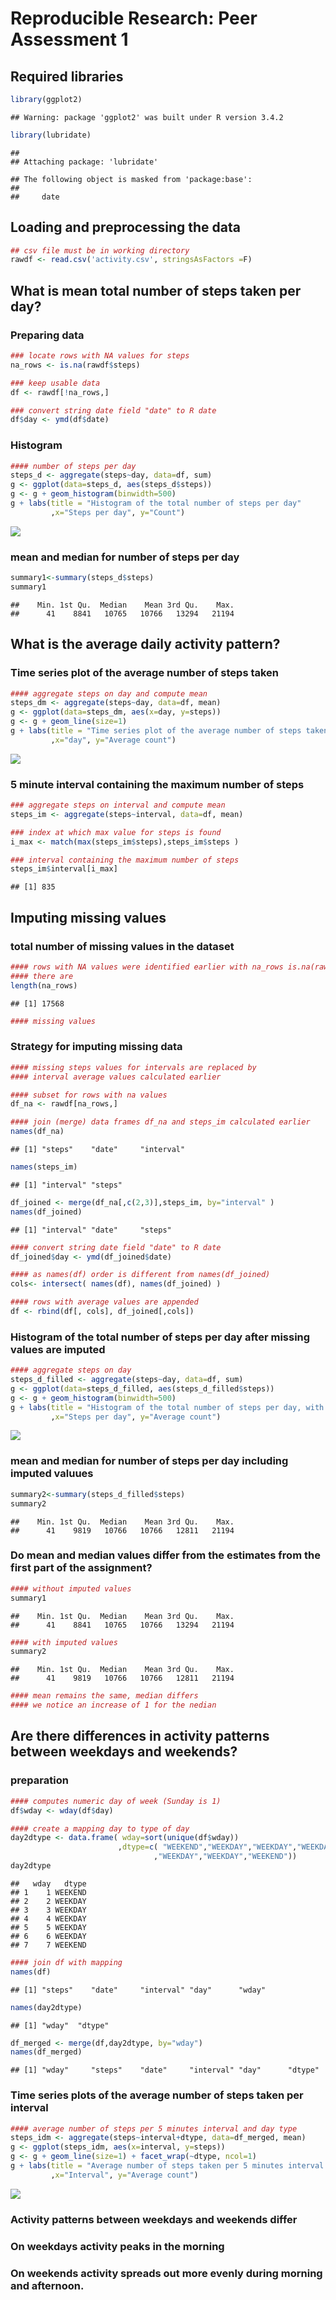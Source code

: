 # Reproducible Research: Peer Assessment 1

## Required libraries

```r
library(ggplot2)
```

```
## Warning: package 'ggplot2' was built under R version 3.4.2
```

```r
library(lubridate)
```

```
## 
## Attaching package: 'lubridate'
```

```
## The following object is masked from 'package:base':
## 
##     date
```

## Loading and preprocessing the data

```r
## csv file must be in working directory
rawdf <- read.csv('activity.csv', stringsAsFactors =F)
```

## What is mean total number of steps taken per day?
### Preparing data

```r
### locate rows with NA values for steps
na_rows <- is.na(rawdf$steps)

### keep usable data
df <- rawdf[!na_rows,]

### convert string date field "date" to R date
df$day <- ymd(df$date)
```

### Histogram 

```r
#### number of steps per day
steps_d <- aggregate(steps~day, data=df, sum)
g <- ggplot(data=steps_d, aes(steps_d$steps)) 
g <- g + geom_histogram(binwidth=500)
g + labs(title = "Histogram of the total number of steps per day"
         ,x="Steps per day", y="Count")
```

![](PA1_template_files/figure-html/plot1-1.png)<!-- -->

### mean and median for number of steps per day

```r
summary1<-summary(steps_d$steps)
summary1
```

```
##    Min. 1st Qu.  Median    Mean 3rd Qu.    Max. 
##      41    8841   10765   10766   13294   21194
```

## What is the average daily activity pattern?
### Time series plot of the average number of steps taken

```r
#### aggregate steps on day and compute mean
steps_dm <- aggregate(steps~day, data=df, mean)
g <- ggplot(data=steps_dm, aes(x=day, y=steps)) 
g <- g + geom_line(size=1)
g + labs(title = "Time series plot of the average number of steps taken"
         ,x="day", y="Average count")
```

![](PA1_template_files/figure-html/plot2-1.png)<!-- -->

### 5 minute interval containing the maximum number of steps

```r
### aggregate steps on interval and compute mean
steps_im <- aggregate(steps~interval, data=df, mean)

### index at which max value for steps is found
i_max <- match(max(steps_im$steps),steps_im$steps )
```


```r
### interval containing the maximum number of steps
steps_im$interval[i_max]
```

```
## [1] 835
```

## Imputing missing values
### total number of missing values in the dataset

```r
#### rows with NA values were identified earlier with na_rows is.na(rawdf$steps)
#### there are
length(na_rows)
```

```
## [1] 17568
```

```r
#### missing values
```
### Strategy for imputing missing data

```r
#### missing steps values for intervals are replaced by 
#### interval average values calculated earlier

#### subset for rows with na values
df_na <- rawdf[na_rows,]

#### join (merge) data frames df_na and steps_im calculated earlier
names(df_na)
```

```
## [1] "steps"    "date"     "interval"
```

```r
names(steps_im)
```

```
## [1] "interval" "steps"
```

```r
df_joined <- merge(df_na[,c(2,3)],steps_im, by="interval" )
names(df_joined)
```

```
## [1] "interval" "date"     "steps"
```

```r
#### convert string date field "date" to R date
df_joined$day <- ymd(df_joined$date)

#### as names(df) order is different from names(df_joined)
cols<- intersect( names(df), names(df_joined) )

#### rows with average values are appended
df <- rbind(df[, cols], df_joined[,cols])
```

### Histogram of the total number of steps per day after missing values are imputed

```r
#### aggregate steps on day
steps_d_filled <- aggregate(steps~day, data=df, sum)
g <- ggplot(data=steps_d_filled, aes(steps_d_filled$steps)) 
g <- g + geom_histogram(binwidth=500)
g + labs(title = "Histogram of the total number of steps per day, with imputed values"
         ,x="Steps per day", y="Average count")
```

![](PA1_template_files/figure-html/plot3-1.png)<!-- -->

### mean and median for number of steps per day including imputed valuues

```r
summary2<-summary(steps_d_filled$steps)
summary2
```

```
##    Min. 1st Qu.  Median    Mean 3rd Qu.    Max. 
##      41    9819   10766   10766   12811   21194
```

### Do mean and median values differ from the estimates from the first part of the assignment?

```r
#### without imputed values
summary1
```

```
##    Min. 1st Qu.  Median    Mean 3rd Qu.    Max. 
##      41    8841   10765   10766   13294   21194
```

```r
#### with imputed values
summary2
```

```
##    Min. 1st Qu.  Median    Mean 3rd Qu.    Max. 
##      41    9819   10766   10766   12811   21194
```

```r
#### mean remains the same, median differs
#### we notice an increase of 1 for the nedian
```

## Are there differences in activity patterns between weekdays and weekends?
### preparation

```r
#### computes numeric day of week (Sunday is 1)
df$wday <- wday(df$day)

#### create a mapping day to type of day
day2dtype <- data.frame( wday=sort(unique(df$wday))
                        ,dtype=c( "WEEKEND","WEEKDAY","WEEKDAY","WEEKDAY"
                                ,"WEEKDAY","WEEKDAY","WEEKEND"))
day2dtype
```

```
##   wday   dtype
## 1    1 WEEKEND
## 2    2 WEEKDAY
## 3    3 WEEKDAY
## 4    4 WEEKDAY
## 5    5 WEEKDAY
## 6    6 WEEKDAY
## 7    7 WEEKEND
```

```r
#### join df with mapping
names(df)
```

```
## [1] "steps"    "date"     "interval" "day"      "wday"
```

```r
names(day2dtype)
```

```
## [1] "wday"  "dtype"
```

```r
df_merged <- merge(df,day2dtype, by="wday")
names(df_merged)
```

```
## [1] "wday"     "steps"    "date"     "interval" "day"      "dtype"
```

### Time series plots of the average number of steps taken per interval

```r
#### average number of steps per 5 minutes interval and day type
steps_idm <- aggregate(steps~interval+dtype, data=df_merged, mean)
g <- ggplot(steps_idm, aes(x=interval, y=steps)) 
g <- g + geom_line(size=1) + facet_wrap(~dtype, ncol=1)
g + labs(title = "Average number of steps taken per 5 minutes interval across week days and weekends"
         ,x="Interval", y="Average count")
```

![](PA1_template_files/figure-html/plot4-1.png)<!-- -->

### Activity patterns between weekdays and weekends differ
### On weekdays activity peaks in the morning
### On weekends activity spreads out more evenly during morning and afternoon.
